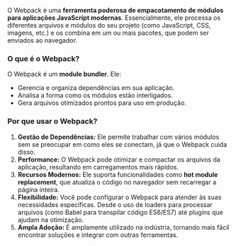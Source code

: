 O Webpack é uma **ferramenta poderosa de empacotamento de módulos para aplicações JavaScript modernas**. Essencialmente, ele processa os diferentes arquivos e módulos do seu projeto (como JavaScript, CSS, imagens, etc.) e os combina em um ou mais pacotes, que podem ser enviados ao navegador.

### O que é o Webpack?

O Webpack é um **module bundler**. Ele:
- Gerencia e organiza dependências em sua aplicação.
- Analisa a forma como os módulos estão interligados.
- Gera arquivos otimizados prontos para uso em produção.

### Por que usar o Webpack?

1. **Gestão de Dependências:** Ele permite trabalhar com vários módulos sem se preocupar em como eles se conectam, já que o Webpack cuida disso.
2. **Performance:** O Webpack pode otimizar e compactar os arquivos da aplicação, resultando em carregamentos mais rápidos.
3. **Recursos Modernos:** Ele suporta funcionalidades como **hot module replacement**, que atualiza o código no navegador sem recarregar a página inteira.
4. **Flexibilidade:** Você pode configurar o Webpack para atender às suas necessidades específicas. Desde o uso de loaders para processar arquivos (como Babel para transpilar código ES6/ES7) até plugins que ajudam na otimização.
5. **Ampla Adoção:** É amplamente utilizado na indústria, tornando mais fácil encontrar soluções e integrar com outras ferramentas.
